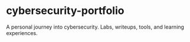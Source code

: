 # cybersecurity-portfolio
A personal journey into cybersecurity. Labs, writeups, tools, and learning experiences.
